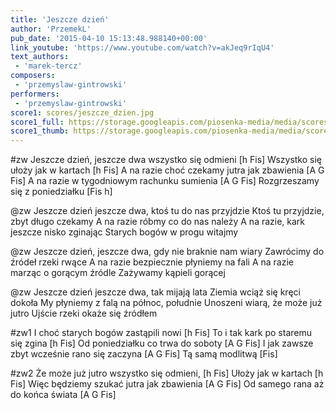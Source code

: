```yaml
---
title: 'Jeszcze dzień'
author: 'PrzemekL'
pub_date: '2015-04-10 15:13:48.988140+00:00'
link_youtube: 'https://www.youtube.com/watch?v=akJeq9rIqU4'
text_authors:
 - 'marek-tercz'
composers:
 - 'przemyslaw-gintrowski'
performers:
 - 'przemyslaw-gintrowski'
score1: scores/jeszcze_dzien.jpg
score1_full: https://storage.googleapis.com/piosenka-media/media/scores/jeszcze_dzien.jpg
score1_thumb: https://storage.googleapis.com/piosenka-media/media/scores/jeszcze_dzien.jpg.180x0_q85_upscale.jpg
---
```


#zw
Jeszcze dzień, jeszcze dwa wszystko się odmieni [h Fis]
Wszystko się ułoży jak w kartach [h Fis]
A na razie choć czekamy jutra jak zbawienia [A G Fis]
A na razie w tygodniowym rachunku sumienia [A G Fis]
Rozgrzeszamy się z poniedziałku [Fis h]

@zw
Jeszcze dzień jeszcze dwa, ktoś tu do nas przyjdzie
Ktoś tu przyjdzie, zbyt długo czekamy
A na razie róbmy co do nas należy
A na razie, kark jeszcze nisko zginając
Starych bogów w progu witajmy

@zw
Jeszcze dzień, jeszcze dwa, gdy nie braknie nam wiary
Zawrócimy do źródeł rzeki rwące
A na razie bezpiecznie płyniemy na fali
A na razie marząc o gorącym źródle
Zażywamy kąpieli gorącej

@zw
Jeszcze dzień jeszcze dwa, tak mijają lata
Ziemia wciąż się kręci dokoła
My płyniemy z falą na północ, południe
Unoszeni wiarą, że może już jutro 
Ujście rzeki okaże się źródłem

#zw1
I choć starych bogów zastąpili nowi [h Fis]
To i tak kark po staremu się zgina [h Fis]
Od poniedziałku co trwa do soboty [A G Fis]
I jak zawsze zbyt wcześnie rano się zaczyna [A G Fis]
Tą samą modlitwą [Fis]

#zw2
Że może już jutro wszystko się odmieni, [h Fis]
Ułoży jak w kartach [h Fis]
Więc będziemy szukać jutra jak zbawienia [A G Fis]
Od samego rana aż do końca świata [A G Fis]